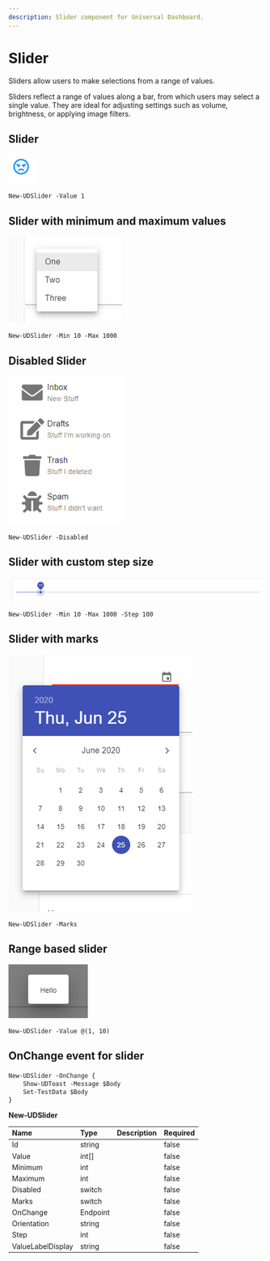```yaml
---
description: Slider component for Universal Dashboard.
---
```


# Slider

Sliders allow users to make selections from a range of values.

Sliders reflect a range of values along a bar, from which users may select a single value. They are ideal for adjusting settings such as volume, brightness, or applying image filters.

## Slider

![](../../../../.gitbook/assets/image%20%2837%29.png)

```text
New-UDSlider -Value 1
```

## Slider with minimum and maximum values

![](../../../../.gitbook/assets/image%20%2844%29.png)

```text
New-UDSlider -Min 10 -Max 1000
```

## Disabled Slider

![](../../../../.gitbook/assets/image%20%2859%29.png)

```text
New-UDSlider -Disabled
```

## Slider with custom step size

![](../../../../.gitbook/assets/image%20%2848%29.png)

```text
New-UDSlider -Min 10 -Max 1000 -Step 100
```

## Slider with marks

![](../../../../.gitbook/assets/image%20%2839%29.png)

```text
New-UDSlider -Marks
```

## Range based slider

![](../../../../.gitbook/assets/image%20%2865%29.png)

```text
New-UDSlider -Value @(1, 10)
```

## OnChange event for slider

```text
New-UDSlider -OnChange {
    Show-UDToast -Message $Body 
    Set-TestData $Body
}
```

**New-UDSlider**

| Name | Type | Description | Required |
| :--- | :--- | :--- | :--- |
| Id | string |  | false |
| Value | int\[\] |  | false |
| Minimum | int |  | false |
| Maximum | int |  | false |
| Disabled | switch |  | false |
| Marks | switch |  | false |
| OnChange | Endpoint |  | false |
| Orientation | string |  | false |
| Step | int |  | false |
| ValueLabelDisplay | string |  | false |

